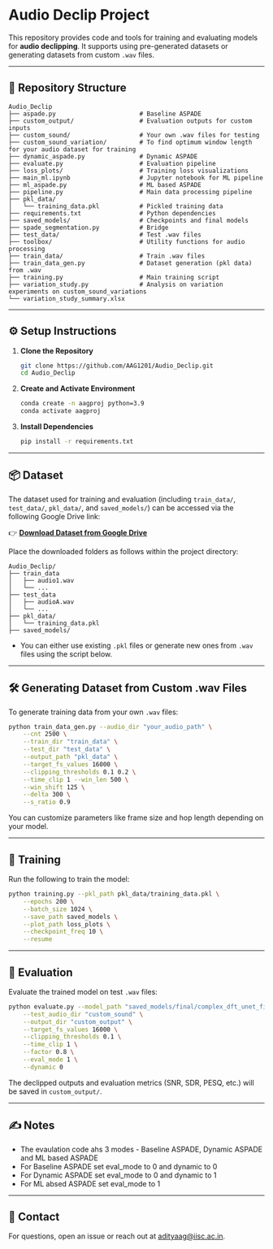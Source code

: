 
# Audio Declip Project

This repository provides code and tools for training and evaluating models for **audio declipping**. It supports using pre-generated datasets or generating datasets from custom `.wav` files.

---

## 📁 Repository Structure

```
Audio_Declip
├── aspade.py                       # Baseline ASPADE 
├── custom_output/                  # Evaluation outputs for custom inputs
├── custom_sound/                   # Your own .wav files for testing
├── custom_sound_variation/         # To find optimum window length for your audio dataset for training
├── dynamic_aspade.py               # Dynamic ASPADE
├── evaluate.py                     # Evaluation pipeline
├── loss_plots/                     # Training loss visualizations
├── main_ml.ipynb                   # Jupyter notebook for ML pipeline
├── ml_aspade.py                    # ML based ASPADE 
├── pipeline.py                     # Main data processing pipeline
├── pkl_data/
│   └── training_data.pkl           # Pickled training data
├── requirements.txt                # Python dependencies
├── saved_models/                   # Checkpoints and final models
├── spade_segmentation.py           # Bridge
├── test_data/                      # Test .wav files
├── toolbox/                        # Utility functions for audio processing
├── train_data/                     # Train .wav files
├── train_data_gen.py               # Dataset generation (pkl data)  from .wav
├── training.py                     # Main training script
├── variation_study.py              # Analysis on variation experiments on custom_sound_variations
└── variation_study_summary.xlsx
```

---

## ⚙️ Setup Instructions

1. **Clone the Repository**
   ```bash
   git clone https://github.com/AAG1201/Audio_Declip.git
   cd Audio_Declip
   ```

2. **Create and Activate Environment**
   ```bash
   conda create -n aagproj python=3.9
   conda activate aagproj
   ```

3. **Install Dependencies**
   ```bash
   pip install -r requirements.txt
   ```

---

## 📦 Dataset

The dataset used for training and evaluation (including `train_data/`, `test_data/`, `pkl_data/`, and `saved_models/`) can be accessed via the following Google Drive link:

👉 **[Download Dataset from Google Drive](https://drive.google.com/drive/folders/1qMC818ggFpiL7YZ8FpsZGSW3iVOSZmOu?usp=sharing)**

Place the downloaded folders as follows within the project directory:

```
Audio_Declip/
├── train_data
│   ├── audio1.wav
│   └── ...
├── test_data
│   ├── audioA.wav
│   └── ...
├── pkl_data/
│   └── training_data.pkl
├── saved_models/
```

- You can either use existing `.pkl` files or generate new ones from `.wav` files using the script below.

---

## 🛠️ Generating Dataset from Custom .wav Files

To generate training data from your own `.wav` files:

```bash
python train_data_gen.py --audio_dir "your_audio_path" \
    --cnt 2500 \
    --train_dir "train_data" \
    --test_dir "test_data" \
    --output_path "pkl_data" \
    --target_fs_values 16000 \
    --clipping_thresholds 0.1 0.2 \
    --time_clip 1 --win_len 500 \
    --win_shift 125 \
    --delta 300 \
    --s_ratio 0.9 
```

You can customize parameters like frame size and hop length depending on your model.

---

## 🧠 Training

Run the following to train the model:

```bash
python training.py --pkl_path pkl_data/training_data.pkl \
    --epochs 200 \
    --batch_size 1024 \
    --save_path saved_models \
    --plot_path loss_plots \
    --checkpoint_freq 10 \
    --resume 
```

---

## 🧪 Evaluation

Evaluate the trained model on test `.wav` files:

```bash
python evaluate.py --model_path "saved_models/final/complex_dft_unet_final.pth" \
    --test_audio_dir "custom_sound" \
    --output_dir "custom_output" \
    --target_fs_values 16000 \
    --clipping_thresholds 0.1 \
    --time_clip 1 \
    --factor 0.8 \
    --eval_mode 1 \
    --dynamic 0
```

The declipped outputs and evaluation metrics (SNR, SDR, PESQ, etc.) will be saved in `custom_output/`.

---

## ✍️ Notes

- The evaulation code ahs 3 modes - Baseline ASPADE, Dynamic ASPADE and ML based ASPADE
- For Baseline ASPADE set eval_mode to 0 and dynamic to 0
- For Dynamic ASPADE set eval_mode to 0 and dynamic to 1
- For ML absed ASPADE set eval_mode to 1

---

## 📧 Contact

For questions, open an issue or reach out at adityaag@iisc.ac.in.
